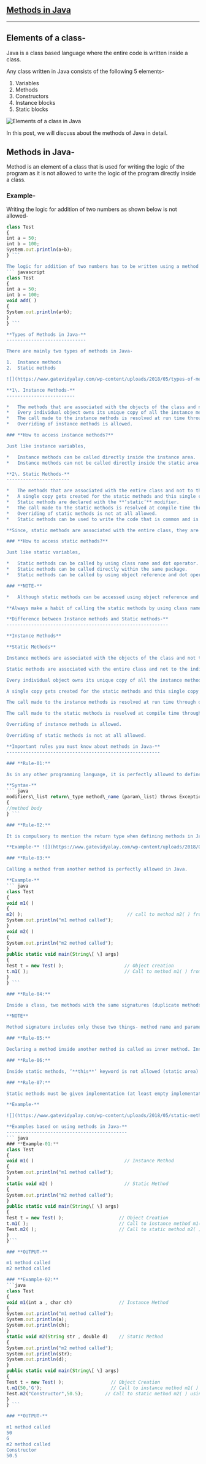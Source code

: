 ## [Methods in Java](https://www.gatevidyalay.com/methods-in-java/)
----------------------------------------------------------------

**Elements of a class-**
------------------------

Java is a class based language where the entire code is written inside a class.

Any class written in Java consists of the following 5 elements-

1.  Variables
2.  Methods
3.  Constructors
4.  Instance blocks
5.  Static blocks

![](https://www.gatevidyalay.com/wp-content/uploads/2018/05/Elements-of-a-class-in-Java.png "Elements of a class in Java")

In this post, we will discuss about the methods of Java in detail.

**Methods in Java-**
--------------------

Method is an element of a class that is used for writing the logic of the program as it is not allowed to write the logic of the program directly inside a class.

### **Example-**

Writing the logic for addition of two numbers as shown below is not allowed-
``` javascript
class Test
{
int a = 50;
int b = 100;
System.out.println(a+b);
} ```

The logic for addition of two numbers has to be written using a method as shown below-
``` javascript
class Test
{
int a = 50;
int b = 100;
void add( )
{
System.out.println(a+b);
}
} ```

**Types of Methods in Java-**
-----------------------------

There are mainly two types of methods in Java-

1.  Instance methods
2.  Static methods

![](https://www.gatevidyalay.com/wp-content/uploads/2018/05/types-of-methods-in-java.png "types of methods in java")

**1\. Instance Methods-**
-------------------------

*   The methods that are associated with the objects of the class and not to the class as a whole are called as instance methods.
*   Every individual object owns its unique copy of all the instance methods belonging to that class.
*   The call made to the instance methods is resolved at run time through dynamic binding.
*   Overriding of instance methods is allowed.

### **How to access instance methods?**

Just like instance variables,

*   Instance methods can be called directly inside the instance area.
*   Instance methods can not be called directly inside the static area and necessarily requires an object reference for calling them.

**2\. Static Methods-**
-----------------------

*   The methods that are associated with the entire class and not to the individual objects are called as static methods.
*   A single copy gets created for the static methods and this single copy is shared by all the objects belonging to that class.
*   Static methods are declared with the **‘static’** modifier.
*   The call made to the static methods is resolved at compile time through static binding by the compiler.
*   Overriding of static methods is not at all allowed.
*   Static methods can be used to write the code that is common and is meant to be shared among all the instances.

**Since, static methods are associated with the entire class, they are popularly called as class methods.**

### **How to access static methods?**

Just like static variables,

*   Static methods can be called by using class name and dot operator. **(Recommended)**
*   Static methods can be called directly within the same package.
*   Static methods can be called by using object reference and dot operator.

### **NOTE-**

*   Although static methods can be accessed using object reference and dot operator but it is **not recommended** because it does not make it clear that we are talking about the class methods.

**Always make a habit of calling the static methods by using class name and dot operator.**

**Difference between Instance methods and Static methods-**
-----------------------------------------------------------

**Instance Methods**

**Static Methods**

Instance methods are associated with the objects of the class and not to the class as a whole.

Static methods are associated with the entire class and not to the individual objects.

Every individual object owns its unique copy of all the instance methods belonging that class.

A single copy gets created for the static methods and this single copy is shared by all the objects associated to that class.

The call made to the instance methods is resolved at run time through dynamic binding.

The call made to the static methods is resolved at compile time through static binding by the compiler.

Overriding of instance methods is allowed.

Overriding of static methods is not at all allowed.

**Important rules you must know about methods in Java-**
--------------------------------------------------------

### **Rule-01:**

As in any other programming language, it is perfectly allowed to define your own methods in Java known as “user defined methods”.

**Syntax-**
``` java
modifiers\_list return\_type method\_name (param\_list) throws Exception
{
//method body
} ```

### **Rule-02:**

It is compulsory to mention the return type when defining methods in Java.

**Example-** ![](https://www.gatevidyalay.com/wp-content/uploads/2018/05/method-rules-in-java-rule-01.png "method rules in java rule-01")

### **Rule-03:**

Calling a method from another method is perfectly allowed in Java.

**Example-**
``` java
class Test
{
void m1( )
{
m2( );                                      // call to method m2( ) from method m1( ) 
System.out.println("m1 method called");
}
void m2( )
{
System.out.println("m2 method called");
}
public static void main(String\[ \] args)
{
Test t = new Test( );                      // Object creation
t.m1( );                                   // Call to method m1( ) from main method
}
} ```

### **Rule-04:**

Inside a class, two methods with the same signatures (duplicate methods) are not allowed even if their return types are different.

**NOTE**

Method signature includes only these two things- method name and parameter list.

### **Rule-05:**

Declaring a method inside another method is called as inner method. Inner methods are not allowed in Java. However, the concept of Inner classes is fully supported by Java.

### **Rule-06:**

Inside static methods, ‘**this**‘ keyword is not allowed (static area) as there is no instance for ‘this’ to refer to inside static methods.

### **Rule-07:**

Static methods must be given implementation (at least empty implementation) otherwise compile time error will be generated.

**Example-**

![](https://www.gatevidyalay.com/wp-content/uploads/2018/05/static-methods-in-java.png "static methods in java")

**Examples based on using methods in Java-**
--------------------------------------------
``` java
### **Example-01:**
class Test
{
void m1( )                                 // Instance Method
{                                                                         
System.out.println("m1 method called");                               
}                                                                                
static void m2( )                          // Static Method
{
System.out.println("m2 method called");
}
public static void main(String\[ \] args)
{
Test t = new Test( );                    // Object Creation
t.m1( );                                 // Call to instance method m1( ) using object reference
Test.m2( );                              // Call to static method m2( ) using class name and dot operator
}
}```

### **OUTPUT-**

m1 method called
m2 method called

### **Example-02:**
```java
class Test
{
void m1(int a , char ch)                 // Instance Method
{
System.out.println("m1 method called");
System.out.println(a);
System.out.println(ch);
}
static void m2(String str , double d)    // Static Method
{
System.out.println("m2 method called");
System.out.println(str);
System.out.println(d);
}
public static void main(String\[ \] args)
{
Test t = new Test( );                 // Object Creation
t.m1(50,'G');                         // Call to instance method m1( ) using object reference
Test.m2("Constructor",50.5);        // Call to static method m2( ) using class name and dot operator
}
} ```

### **OUTPUT-**

m1 method called
50
G
m2 method called
Constructor
50.5
